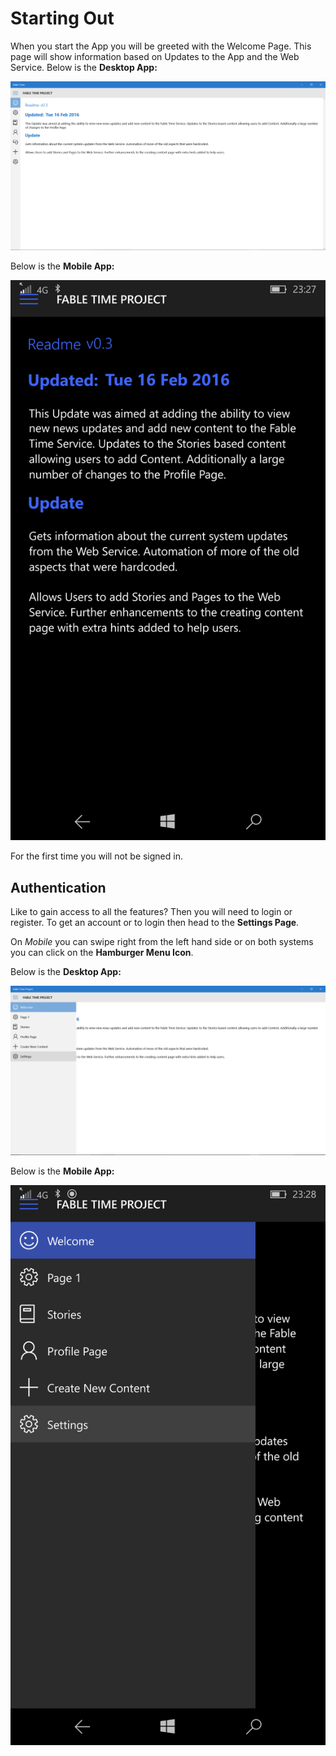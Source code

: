 # Starting Out

When you start the App you will be greeted with the Welcome Page. This page will show information based on Updates to the App and the Web Service. Below is the **Desktop App:**

![Welcome Page Displaying the current version at the time of writing v0.3](Welcome.png)

Below is the **Mobile App:**

![Welcome Page Displaying the current version at the time of writing v0.3](wp_ss_20160216_0003.png)

For the first time you will not be signed in.


## Authentication


Like to gain access to all the features? Then you will need to login or register. To get an account or to login then head to the **Settings Page**.

On *Mobile* you can swipe right from the left hand side or on both systems you can click on the **Hamburger Menu Icon**. 


Below is the **Desktop App:**

![Hamburger Menu with the Settings Choice selected on Desktop](Welcome_ham.png)

Below is the **Mobile App:**

![Hamburger Menu with the Settings Choice selected on mobile](wp_ss_20160216_0004.png)

